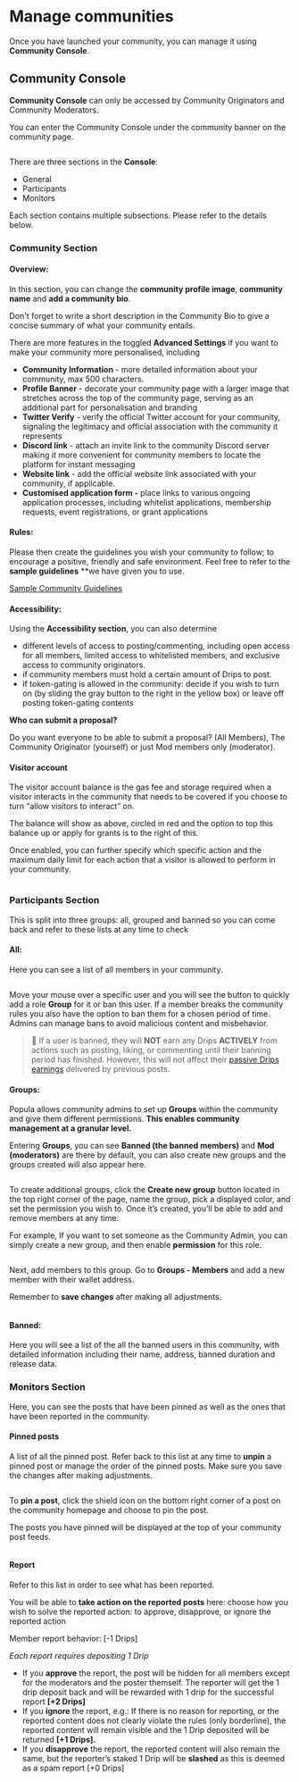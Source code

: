 # Manage communities

Once you have launched your community, you can manage it using **Community Console**.

## Community Console

**Community Console** can only be accessed by Community Originators and Community Moderators.

You can enter the Community Console under the community banner on the community page.

<figure><img src="../.gitbook/assets/image (32).png" alt=""><figcaption></figcaption></figure>



There are three sections in the **Console**:

* General
* Participants
* Monitors

Each section contains multiple subsections. Please refer to the details below.

### Community Section

#### Overview:

In this section, you can change the **community profile image**, **community name** and **add a community bio**.

Don't forget to write a short description in the Community Bio to give a concise summary of what your community entails.

There are more features in the toggled **Advanced Settings** if you want to make your community more personalised, including

* **Community Information** - more detailed information about your community, max 500 characters.
* **Profile Banner** - decorate your community page with a larger image that stretches across the top of the community page, serving as an additional part for personalisation and branding
* **Twitter Verify** - verify the official Twitter account for your community, signaling the legitimacy and official association with the community it represents
* **Discord link** - attach an invite link to the community Discord server making it more convenient for community members to locate the platform for instant messaging
* **Website link** - add the official website link associated with your community, if applicable.
* **Customised application form -** place links to various ongoing application processes, including whitelist applications, membership requests, event registrations, or grant applications

#### **Rules:**&#x20;

Please then create the guidelines you wish your community to follow; to encourage a positive, friendly and safe environment. Feel free to refer to the **sample guidelines** \*\*we have given you to use.

[Sample Community Guidelines](https://beepopula.notion.site/Sample-Community-Guidelines-9db5ba72c5aa4cbcbdc28e7e46fa1623?pvs=4)

#### **Accessibility:**

Using the **Accessibility section**, you can also determine

* different levels of access to posting/commenting, including open access for all members, limited access to whitelisted members, and exclusive access to community originators.
* if community members must hold a certain amount of Drips to post.
* if token-gating is allowed in the community: decide if you wish to turn on (by sliding the gray button to the right in the yellow box) or leave off posting token-gating contents

**Who can submit a proposal?**

Do you want everyone to be able to submit a proposal? (All Members), The Community Originator (yourself) or just Mod members only (moderator).

#### **Visitor account**

The visitor account balance is the gas fee and storage required when a visitor interacts in the community that needs to be covered if you choose to turn “allow visitors to interact” on.

The balance will show as above, circled in red and the option to top this balance up or apply for grants is to the right of this.

Once enabled, you can further specify which specific action and the maximum daily limit for each action that a visitor is allowed to perform in your community.

<figure><img src="../.gitbook/assets/image (33).png" alt=""><figcaption></figcaption></figure>

### Participants Section

This is split into three groups: all, grouped and banned so you can come back and refer to these lists at any time to check

#### **All:**&#x20;

Here you can see a list of all members in your community.

<figure><img src="../.gitbook/assets/image (35).png" alt=""><figcaption></figcaption></figure>

Move your mouse over a specific user and you will see the button to quickly add a role **Group** for it or ban this user. If a member breaks the community rules you also have the option to ban them for a chosen period of time. Admins can manage bans to avoid malicious content and misbehavior.

> 🚫 If a user is banned, they will **NOT** earn any Drips **ACTIVELY** from actions such as posting, liking, or commenting until their banning period has finished. However, this will not affect their [passive Drips earnings](https://www.notion.so/3dfc484da8624c3e912d39ab152b5934?pvs=21) delivered by previous posts.

#### Groups:

Popula allows community admins to set up **Groups** within the community and give them different permissions. **This enables community management at a granular level.**

Entering **Groups**, you can see **Banned (the banned members)** and **Mod (moderators)** are there by default, you can also create new groups and the groups created will also appear here.

<figure><img src="../.gitbook/assets/image (34).png" alt=""><figcaption></figcaption></figure>

To create additional groups, click the **Create new group** button located in the top right corner of the page, name the group, pick a displayed color, and set the permission you wish to. Once it’s created, you’ll be able to add and remove members at any time.

For example, If you want to set someone as the Community Admin, you can simply create a new group, and then enable **permission** for this role.

<figure><img src="../.gitbook/assets/enable permission.gif" alt=""><figcaption></figcaption></figure>

Next, add members to this group. Go to **Groups - Members** and add a new member with their wallet address.

Remember to **save changes** after making all adjustments.

<figure><img src="../.gitbook/assets/members.gif" alt=""><figcaption></figcaption></figure>

#### Banned:

Here you will see a list of the all the banned users in this community, with detailed information including their name, address, banned duration and release data.&#x20;

### Monitors Section

Here, you can see the posts that have been pinned as well as the ones that have been reported in the community.

#### **Pinned posts**&#x20;

A list of all the pinned post. Refer back to this list at any time to **unpin** a pinned post or manage the order of the pinned posts. Make sure you save the changes after making adjustments.

<figure><img src="../.gitbook/assets/managepinnedpost.gif" alt=""><figcaption></figcaption></figure>

To **pin a post**, click the shield icon on the bottom right corner of a post on the community homepage and choose to pin the post.

The posts you have pinned will be displayed at the top of your community post feeds.

<figure><img src="../.gitbook/assets/image (36).png" alt=""><figcaption></figcaption></figure>

#### **Report**

Refer to this list in order to see what has been reported.

You will be able to **take action on the reported posts** here: choose how you wish to solve the reported action: to approve, disapprove, or ignore the reported action

Member report behavior: \[-1 Drips]

_Each report requires depositing 1 Drip_

* If you **approve** the report, the post will be hidden for all members except for the moderators and the poster themself. The reporter will get the 1 drip deposit back and will be rewarded with 1 drip for the successful report **\[+2 Drips]**
* If you **ignore** the report, e.g.: If there is no reason for reporting, or the reported content does not clearly violate the rules (only borderline), the reported content will remain visible and the 1 Drip deposited will be returned **\[+1 Drips].**
* If you **disapprove** the report, the reported content will also remain the same, but the reporter’s staked 1 Drip will be **slashed** as this is deemed as a spam report \[+0 Drips]

<figure><img src="../.gitbook/assets/image (37).png" alt=""><figcaption></figcaption></figure>
